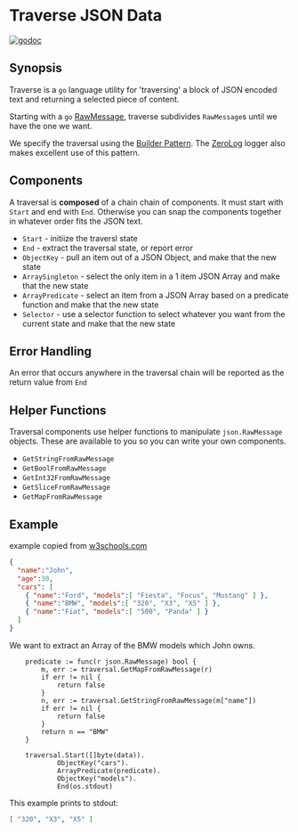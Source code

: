 # Traverse JSON Data

[![godoc](http://img.shields.io/badge/godoc-reference-blue.svg?style=flat)](https://godoc.org/github.com/dougfort/traversal)

## Synopsis

Traverse is a `go` language utility for 'traversing' a block of JSON encoded text
and returning a selected piece of content.

Starting with a `go` [RawMessage](<https://golang.org/pkg/encoding/json/#RawMessage>),
traverse subdivides `RawMessage`s until we have the one we want.

We specify the traversal using the [Builder Pattern]( <https://en.wikipedia.org/wiki/Builder_pattern>).
The [ZeroLog](https://github.com/rs/zerolog) logger also makes excellent use of this pattern.

## Components

A traversal is **composed** of a chain chain of components. It must start with `Start` and
end with `End`. Otherwise you can snap the components together in whatever order fits the JSON
text.

* `Start` - initiize the traversl state
* `End` - extract the traversal state, or report error
* `ObjectKey` - pull an item out of a JSON Object, and make that the new state
* `ArraySingleton` - select the only item in a 1 item JSON Array and make that the new state
* `ArrayPredicate` - select an item from a JSON Array based on a predicate function and make that the new state
* `Selector` - use a selector function to select whatever you want from the current state and make that the new state

## Error Handling

An error that occurs anywhere in the traversal chain will be reported as the return value from `End`

## Helper Functions

Traversal components use helper functions to manipulate `json.RawMessage` objects. These are available to you so you can write
your own components.

* `GetStringFromRawMessage`
* `GetBoolFromRawMessage`
* `GetInt32FromRawMessage`
* `GetSliceFromRawMessage`
* `GetMapFromRawMessage`

## Example

example copied from [w3schools.com](https://www.w3schools.com/js/js_json_arrays.asp)

```json
{
  "name":"John",
  "age":30,
  "cars": [
    { "name":"Ford", "models":[ "Fiesta", "Focus", "Mustang" ] },
    { "name":"BMW", "models":[ "320", "X3", "X5" ] },
    { "name":"Fiat", "models":[ "500", "Panda" ] }
  ]
}
```

 We want to extract an Array of the BMW models which John owns.

```golang
    predicate := func(r json.RawMessage) bool {
        m, err := traversal.GetMapFromRawMessage(r)
        if err != nil {
            return false
        }
        n, err := traversal.GetStringFromRawMessage(m["name"])
        if err != nil {
            return false
        }
        return n == "BMW"
    }

    traversal.Start([]byte(data)).
            ObjectKey("cars").
            ArrayPredicate(predicate).
            ObjectKey("models").
            End(os.stdout)
```

This example prints to stdout:

```bash
[ "320", "X3", "X5" ]
```
